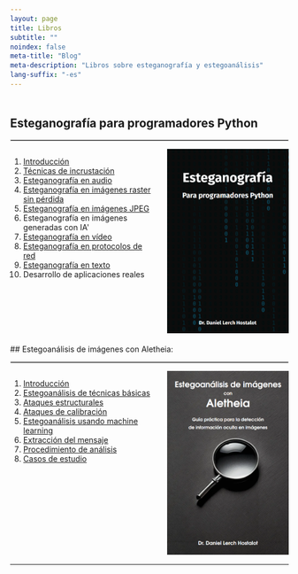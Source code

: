 ```yaml
---
layout: page
title: Libros
subtitle: "" 
noindex: false
meta-title: "Blog"
meta-description: "Libros sobre esteganografía y estegoanálisis"
lang-suffix: "-es"
---
```


<style>
    [id]::before {
        content: '';
        display: block;
        height:      70px;
        margin-top: -70px;
    }
   .todo {
        display: none;
   }
</style>



<div style='margin-bottom:50px'></div>


## Esteganografía para programadores Python
<hr style='border:1px solid #ccc'>

<div style="display: flex; align-items: flex-start;">
  <div style="flex: 1; padding-right: 20px;">
    <ol>
        <li><a href='/stego/books/stegopython/intro-es/'>Introducción</a></li>
        <li><a href='/stego/books/stegopython/embed-es/'>Técnicas de incrustación</a></li>
        <li><a href='/stego/books/stegopython/audio-es/'>Esteganografía en audio</a></li>
        <li><a href='/stego/books/stegopython/bitmapimages-es/'>Esteganografía en imágenes raster sin pérdida</a></li>
        <li><a href='/stego/books/stegopython/jpegimages-es/'>Esteganografía en imágenes JPEG</a></li>
        <li>Esteganografía en imágenes generadas con IA'</li>
        <li><a href='/stego/books/stegopython/video-es/'>Esteganografía en vídeo</a></li>
        <li><a href='/stego/books/stegopython/networks-es/'>Esteganografía en protocolos de red</a></li>
        <li><a href='/stego/books/stegopython/text-es/'>Esteganografía en texto</a></li>
        <li>Desarrollo de aplicaciones reales</li>
    </ol>
  </div>
  <div>
    <img src="/stego/books/stegopython/cover-stegopython.png" width="220">
  </div>
</div>


<br>
## Estegoanálisis de imágenes con Aletheia:
<hr style='border:1px solid #ccc'>




<div style="display: flex; align-items: flex-start;">
  <div style="flex: 1; padding-right: 20px;">
    <ol>
        <li><a href='/stego/books/aletheia/intro-es/'>Introducción</a></li>
        <li><a href='/stego/books/aletheia/basic-es/'>Estegoanálisis de técnicas básicas</a></li>
        <li><a href='/stego/books/aletheia/struct-es/'>Ataques estructurales</a></li>
        <li><a href='/stego/books/aletheia/calib-es/'>Ataques de calibración</a></li>
        <li><a href='/stego/books/aletheia/ml-es/'>Estegoanálisis usando machine learning</a></li>
        <li><a href='/stego/books/aletheia/extract-es/'>Extracción del mensaje</a></li>
        <li><a href='/stego/books/aletheia/proc-es/'>Procedimiento de análisis</a></li>
        <li><a href='/stego/books/aletheia/cases-es/'>Casos de estudio</a></li>
    </ol>
  </div>
  <div>
    <img src="/stego/books/aletheia/cover-aletheia.png" width="220">
  </div>
</div>




<hr>

<br><br>


<script>
var listItems = document.querySelectorAll('li');
listItems.forEach(function(item) {
    if (!item.querySelector('a')) {
        item.classList.add('todo_');
    }
});
</script>



